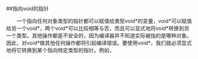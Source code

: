 ##指向void的指针

&emsp;&emsp;一个指向任何对象类型的指针都可以赋值给类型void\*的变量，void\*可以赋值给另一个void\*，两个void\*可以比较相等与否，而且可以显式地将void\*转换到另一个类型。其他操作都是不安全的，因为编译器并不知道实际被指的是哪种对象。因此，对void\*做其他任何操作都将引起编译错误。要使用void\*，我们就必须显式地将它转换到某个指向特定类型的指针。例如，